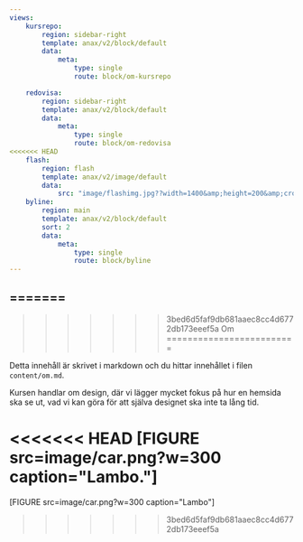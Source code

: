 ```yaml
---
views:
    kursrepo:
        region: sidebar-right
        template: anax/v2/block/default
        data:
            meta:
                type: single
                route: block/om-kursrepo

    redovisa:
        region: sidebar-right
        template: anax/v2/block/default
        data:
            meta:
                type: single
                route: block/om-redovisa
<<<<<<< HEAD
    flash:
        region: flash
        template: anax/v2/image/default
        data:
            src: "image/flashimg.jpg??width=1400&amp;height=200&amp;crop-to-fit"
    byline:
        region: main
        template: anax/v2/block/default
        sort: 2
        data:
            meta:
                type: single
                route: block/byline
---
```


=======
---
>>>>>>> 3bed6d5faf9db681aaec8cc4d6772db173eeef5a
Om
=========================

Detta innehåll är skrivet i markdown och du hittar innehållet i filen `content/om.md`.

Kursen handlar om design, där vi lägger mycket fokus på hur en hemsida ska se ut, vad
vi kan göra för att själva designet ska inte ta lång tid.

<<<<<<< HEAD
[FIGURE src=image/car.png?w=300 caption="Lambo."]
=======
[FIGURE src=image/car.png?w=300 caption="Lambo"]
>>>>>>> 3bed6d5faf9db681aaec8cc4d6772db173eeef5a
